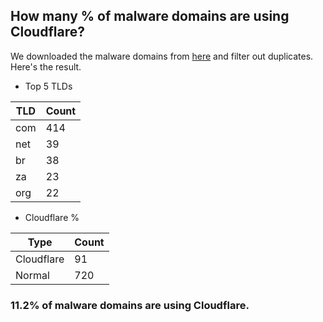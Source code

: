## How many % of malware domains are using Cloudflare?


We downloaded the malware domains from [here](https://urlhaus.abuse.ch) and filter out duplicates.
Here's the result.


[//]: # (start replacement)


- Top 5 TLDs

| TLD | Count |
| --- | --- |
| com | 414 |
| net | 39 |
| br | 38 |
| za | 23 |
| org | 22 |


- Cloudflare %

| Type | Count |
| --- | --- |
| Cloudflare | 91 |
| Normal | 720 |


### 11.2% of malware domains are using Cloudflare.
